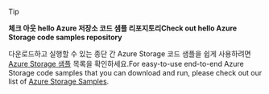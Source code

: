 > [!TIP]
> 
> <span data-ttu-id="6793a-101">**체크 아웃 hello Azure 저장소 코드 샘플 리포지토리**</span><span class="sxs-lookup"><span data-stu-id="6793a-101">**Check out hello Azure Storage code samples repository**</span></span>
> 
> <span data-ttu-id="6793a-102">다운로드하고 실행할 수 있는 종단 간 Azure Storage 코드 샘플을 쉽게 사용하려면 [Azure Storage 샘플](https://docs.microsoft.com/en-us/azure/storage/storage-samples-dotnet) 목록을 확인하세요.</span><span class="sxs-lookup"><span data-stu-id="6793a-102">For easy-to-use end-to-end Azure Storage code samples that you can download and run, please check out our list of [Azure Storage Samples](https://docs.microsoft.com/en-us/azure/storage/storage-samples-dotnet).</span></span>


